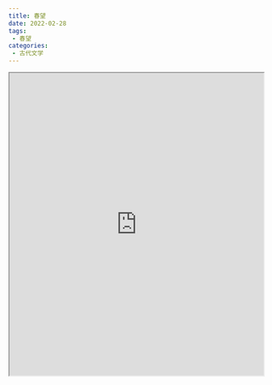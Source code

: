 ```yaml
---
title: 春望
date: 2022-02-28
tags:
 - 春望
categories:
 - 古代文学
---
```




<iframe src="https://study-doc.yourtools.icu/pdf/web/viewer.html?file=https://vkceyugu.cdn.bspapp.com/VKCEYUGU-e9075d72-0451-48df-afe1-d46932ae4554/a8f84081-070f-4194-b0d0-dfaf39c600c4.pdf" width="100%" height="600px"></iframe>
